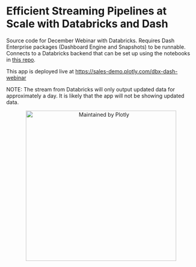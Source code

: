 # Efficient Streaming Pipelines at Scale with Databricks and Dash

Source code for December Webinar with Databricks. Requires Dash Enterprise packages (Dashboard Engine and Snapshots) to be runnable. Connects to a Databricks backend that can be set up using the notebooks in [this repo](https://github.com/CodyAustinDavis/edw-best-practices/tree/main/Realtime%20Data%20Apps%20Workshop). 

This app is deployed live at https://sales-demo.plotly.com/dbx-dash-webinar

NOTE: The stream from Databricks will only output updated data for approximately a day. It is likely that the app will not be showing updated data. 

<div align="center">
  <a href="https://dash.plotly.com/project-maintenance">
    <img src="https://dash.plotly.com/assets/images/maintained-by-plotly.png" width="400px" alt="Maintained by Plotly">
  </a>
</div>
